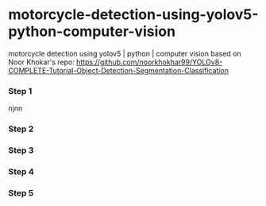 # motorcycle-detection-using-yolov5-python-computer-vision
motorcycle detection  using yolov5 | python | computer vision
based on Noor Khokar's repo: https://github.com/noorkhokhar99/YOLOv8-COMPLETE-Tutorial-Object-Detection-Segmentation-Classification


### Step 1
njnn

### Step 2

### Step 3

### Step 4

### Step 5
